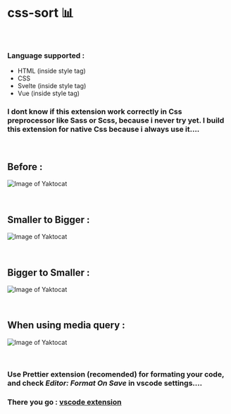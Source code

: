 # css-sort 📊

<br>

### Language supported :

-  HTML (inside style tag)
-  CSS
-  Svelte (inside style tag)
-  Vue (inside style tag)

### I dont know if this extension work correctly in Css preprocessor like Sass or Scss, because i never try yet. I build this extension for native Css because i always use it....

<br>

## Before :

![Image of Yaktocat](https://i.ibb.co/VSzbsw8/before.png)

<br>

## Smaller to Bigger :

![Image of Yaktocat](https://i.ibb.co/6DXBWGz/min.jpg)

<br>

## Bigger to Smaller :

![Image of Yaktocat](https://i.ibb.co/v1bsw1P/max.jpg)

<br>

## When using media query :

![Image of Yaktocat](https://i.ibb.co/4Vg5ZLh/for-media-query.jpg)

<br>

### Use Prettier extension (recomended) for formating your code, and check _Editor: Format On Save_ in vscode settings....

### There you go : [vscode extension](https://marketplace.visualstudio.com/items?itemName=apriliandi246.css-sort)
